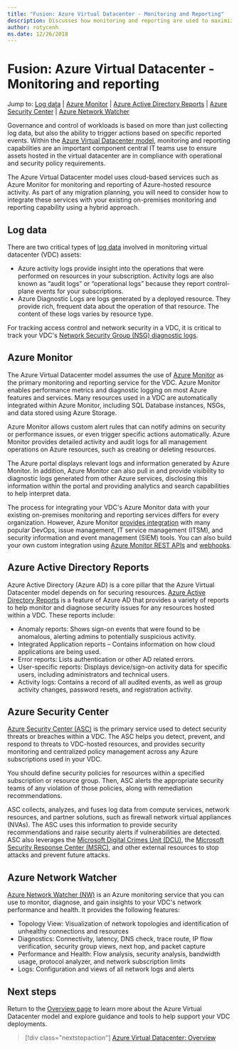 ```yaml
---
title: "Fusion: Azure Virtual Datacenter - Monitoring and Reporting" 
description: Discusses how monitoring and reporting are used to maximize policy compliance of workloads and resources host in an Azure Virtual Datacenter
author: rotycenh
ms.date: 12/26/2018
---
```

# Fusion: Azure Virtual Datacenter - Monitoring and reporting

Jump to: [Log data](#log-data) | [Azure Monitor](#azure-monitor) | [Azure Active Directory Reports](#azure-active-directory-reports) | [Azure Security Center](#azure-security-center) | [Azure Network Watcher](#azure-network-watcher)

Governance and control of workloads is based on more than just collecting log data, but also the ability to trigger actions based on specific reported events. Within the [Azure Virtual Datacenter model](../virtual-datacenter/overview.md), monitoring and reporting capabilities are an important component central IT teams use to ensure assets hosted in the virtual datacenter are in compliance with operational and security policy requirements.

The Azure Virtual Datacenter model uses cloud-based services such as Azure Monitor for monitoring and reporting of Azure-hosted resource activity. As part of any migration planning, you will need to consider how to integrate these services with your existing on-premises monitoring and reporting capability using a hybrid approach.

## Log data

There are two critical types of [log data](https://docs.microsoft.com/en-us/azure/security/azure-log-audit) involved in monitoring virtual datacenter (VDC) assets:

- Azure activity logs provide insight into the operations that were performed on resources in your subscription. Activity logs are also known as “audit logs” or “operational logs” because they report control-plane events for your subscriptions.
- Azure Diagnostic Logs are logs generated by a deployed resource. They provide rich, frequent data about the operation of that resource. The content of these logs varies by resource type.

For tracking access control and network security in a VDC, it is critical to track your VDC's [Network Security Group (NSG) diagnostic logs](https://docs.microsoft.com/en-us/azure/virtual-network/virtual-network-nsg-manage-log).

## Azure Monitor

The Azure Virtual Datacenter model assumes the use of [Azure Monitor](https://docs.microsoft.com/en-us/azure/azure-monitor/overview) as the primary monitoring and reporting service for the VDC. Azure Monitor enables performance metrics and diagnostic logging on most Azure features and services. Many resources used in a VDC are automatically integrated within Azure Monitor, including SQL Database instances, NSGs, and data stored using Azure Storage.

Azure Monitor allows custom alert rules that can notify admins on security or performance issues, or even trigger specific actions automatically. Azure Monitor provides detailed activity and audit logs for all management operations on Azure resources, such as creating or deleting resources.

The Azure portal displays relevant logs and information generated by Azure Monitor. In addition, Azure Monitor can also pull in and provide visibility to diagnostic logs generated from other Azure services, disclosing this information within the portal and providing analytics and search capabilities to help interpret data.

The process for integrating your VDC's Azure Monitor data with your existing on-premises monitoring and reporting services differs for every organization. However, Azure Monitor [provides integration](https://docs.microsoft.com/en-us/azure/monitoring-and-diagnostics/monitoring-partners) with many popular DevOps, issue management, IT service management (ITSM), and security information and event management (SIEM) tools. You can also build your own custom integration using [Azure Monitor REST APIs](#https://docs.microsoft.com/en-us/azure/monitoring-and-diagnostics/monitoring-rest-api-walkthrough) and [webhooks](#https://docs.microsoft.com/en-us/azure/monitoring-and-diagnostics/insights-webhooks-alerts).

## Azure Active Directory Reports

Azure Active Directory (Azure AD) is a core pillar that the Azure Virtual Datacenter model depends on for securing resources. [Azure Active Directory Reports](https://docs.microsoft.com/en-us/azure/active-directory/reports-monitoring/overview-reports) is a feature of Azure AD that provides a variety of reports to help monitor and diagnose security issues for any resources hosted within a VDC. These reports include:

- Anomaly reports: Shows sign-on events that were found to be anomalous, alerting admins to potentially suspicious activity.
- Integrated Application reports – Contains information on how cloud applications are being used. 
- Error reports: Lists authentication or other AD related errors.
- User-specific reports: Displays device/sign-on activity data for specific users, including administrators and technical users.
- Activity logs: Contains a record of all audited events, as well as group activity changes, password resets, and registration activity. 

## Azure Security Center

[Azure Security Center (ASC)](https://docs.microsoft.com/en-us/azure/security-center/) is the primary service used to detect security threats or breaches within a VDC. The ASC helps you detect, prevent, and respond to threats to VDC-hosted resources, and provides security monitoring and centralized policy management across any Azure subscriptions used in your VDC.

You should define security policies for resources within a specified subscription or resource group. Then, ASC alerts the appropriate security teams of any violation of those policies, along with remediation recommendations.

ASC collects, analyzes, and fuses log data from compute services, network resources, and partner solutions, such as firewall network virtual appliances (NVAs). The ASC uses this information to provide security recommendations and raise security alerts if vulnerabilities are detected. ASC also leverages the [Microsoft Digital Crimes Unit (DCU)](https://news.microsoft.com/presskits/dcu/), the [Microsoft Security Response Center (MSRC)](https://www.microsoft.com/en-us/msrc), and other external resources to stop attacks and prevent future attacks.

## Azure Network Watcher

[Azure Network Watcher (NW)](https://docs.microsoft.com/en-us/azure/network-watcher/) is an Azure monitoring service that you can use to monitor, diagnose, and gain insights to your VDC's network performance and health. It provides the following features:

- Topology View: Visualization of network topologies and identification of unhealthy connections and resources
- Diagnostics: Connectivity, latency, DNS check, trace route, IP flow verification, security group views, next hop, and packet capture
- Performance and Health: Flow analysis, security analysis, bandwidth usage, protocol analyzer, and network subscription limits
- Logs: Configuration and views of all network logs and alerts

## Next steps

Return to the [Overview page](../virtual-datacenter/overview.md) to learn more about the Azure Virtual Datacenter model and explore guidance and tools to help support your VDC deployments.

> [!div class="nextstepaction"]
> [Azure Virtual Datacenter: Overview](../virtual-datacenter/overview.md)
